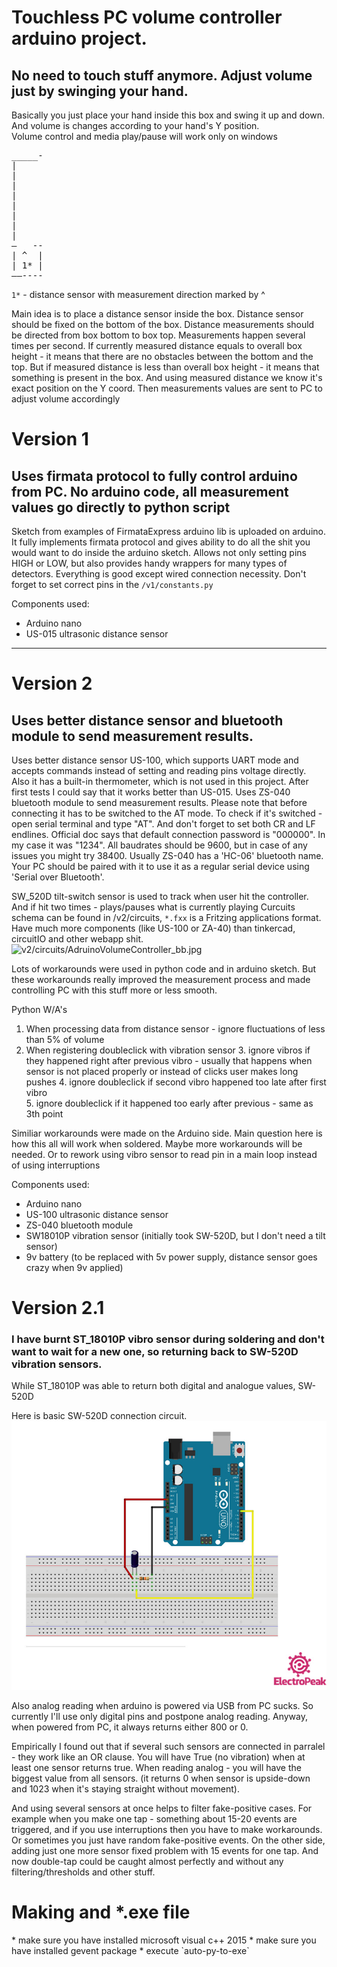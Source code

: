 <h1>Touchless PC volume controller arduino project.</h1>
<h2>
No need to touch stuff anymore. Adjust volume just by swinging your hand. 
</h2>

Basically you just place your hand inside this box and swing it up and down. And volume 
is changes according to your hand's Y position.  
Volume control and media play/pause will work only on windows 

<pre>
_____-
|
|
|
|
|
|
|
|
—   --
| ^  |
| 1* |
——----
</pre>

`1*` - distance sensor with measurement direction marked by ^ 

Main idea is to place a distance sensor inside the box. Distance sensor should 
be fixed on the bottom of the box. Distance measurements should be directed from box bottom to box top. 
Measurements happen several times per second. 
If currently measured distance equals to overall box height - it means that there
are no obstacles between the bottom and the top. But if measured distance is less than overall box 
height - it means that something is present in the box. And using measured distance we know it's
exact position on the Y coord. Then measurements values are sent to PC to adjust volume accordingly  



<h1>Version 1</h1> 
<h2>
Uses firmata protocol to fully control arduino from PC. 
No arduino code, all measurement values go directly to python script 
</h2> 


Sketch from examples of FirmataExpress arduino lib is uploaded on arduino. It fully implements firmata protocol
and gives ability to do all the shit you would want to do inside the arduino sketch. Allows not only setting 
pins HIGH or LOW, but also provides handy wrappers for many types of detectors. Everything is good 
except wired connection necessity.
Don't forget to set correct pins in the `/v1/constants.py`

Components used:
- Arduino nano
- US-015 ultrasonic distance sensor
<hr>


<h1>Version 2</h1>
<h2>
Uses better distance sensor and bluetooth module to send measurement results.
</h2>

Uses better distance sensor US-100, which supports UART mode and accepts commands instead
of setting and reading pins voltage directly. Also it has a built-in thermometer, which is not used in this
project. After first tests I could say that it works better than US-015.
Uses ZS-040 bluetooth module to send measurement results. Please note that before connecting it has to be
switched to the AT mode. To check if it's switched - open serial terminal and type "AT". And don't forget to set 
both CR and LF endlines. Official doc says that default connection password is "000000". In my case it was "1234".
All baudrates should be 9600, but in case of any issues you might try 38400.
Usually ZS-040 has a 'HC-06' bluetooth name.
Your PC should be paired with it to use it as a regular serial device using 'Serial over Bluetooth'.  


SW_520D tilt-switch sensor is used to track when user hit the controller. And if hit two 
times - plays/pauses what is currently playing
Curcuits schema can be found in /v2/circuits, `*.fxx` is a Fritzing applications format. Have much more 
components (like US-100 or ZA-40) than tinkercad, circuitIO and other webapp shit.   
![v2/circuits/AdruinoVolumeController_bb.jpg](AdruinoVolumeController_bb.jpg)

Lots of workarounds were used in python code and in arduino sketch. But these workarounds really improved 
the measurement process and made controlling PC with this stuff more or less smooth.

Python W/A's
1. When processing data from distance sensor - ignore fluctuations of less than 5% of volume
2. When registering doubleclick with vibration sensor 
   3. ignore vibros if they happened right after previous vibro - 
      usually that happens when sensor is not placed properly or instead of clicks user makes long pushes
   4. ignore doubleclick if second vibro happened too late after first vibro  
   5. ignore doubleclick if it happened too early after previous - same as 3th point

Similiar workarounds were made on the Arduino side.
Main question here is how this all will work when soldered. Maybe more workarounds will be needed. Or to rework 
using vibro sensor to read pin in a main loop instead of using interruptions


Components used:
- Arduino nano
- US-100 ultrasonic distance sensor
- ZS-040 bluetooth module
- SW18010P vibration sensor (initially took SW-520D, but I don't need a tilt sensor)
- 9v battery (to be replaced with 5v power supply, distance sensor goes crazy when 9v applied)



<h1>Version 2.1</h1>
<h3>
I have burnt ST_18010P vibro sensor during soldering and don't want to wait for a new one, so 
returning back to SW-520D vibration sensors.
</h3>
<p>
While ST_18010P was able to return both digital and analogue values, SW-520D   
</p>

Here is basic SW-520D connection circuit.
![img.png](img.png)

Also analog reading when arduino is powered via USB from PC sucks. So currently 
I'll use only digital pins and postpone analog reading. Anyway, when powered from PC, 
it always returns either 800 or 0.  

Empirically I found out that if several such sensors are connected in 
parralel - they work like an OR clause.  You will have True (no vibration) when at
least one sensor returns true. 
When reading analog - you will have the biggest value from all sensors.
(it returns 0 when sensor is upside-down and 1023 when it's 
staying straight without movement).

And using several sensors at once helps to filter fake-positive cases. For example
when you make one tap - something about 15-20 events are triggered, and if you use 
interruptions then you have to make workarounds. Or sometimes you just have 
random fake-positive events.
On the other side, adding just one more sensor fixed problem with 15 events for one 
tap. And now double-tap could be caught almost perfectly and without any 
filtering/thresholds and other stuff.


<h1>Making and *.exe file</h1>
* make sure you have installed microsoft visual c++ 2015
* make sure you have installed gevent package
* execute `auto-py-to-exe`